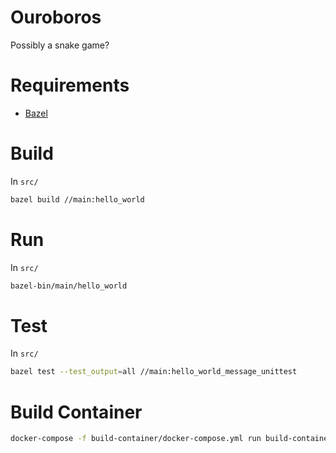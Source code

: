 # Ouroboros
Possibly a snake game?

# Requirements
- [Bazel](https://docs.bazel.build/versions/main/install.html)

# Build
In `src/`
```bash
bazel build //main:hello_world
```

# Run
In `src/`
```bash
bazel-bin/main/hello_world
```

# Test
In `src/`
```bash
bazel test --test_output=all //main:hello_world_message_unittest
```

# Build Container
```bash
docker-compose -f build-container/docker-compose.yml run build-container
```
